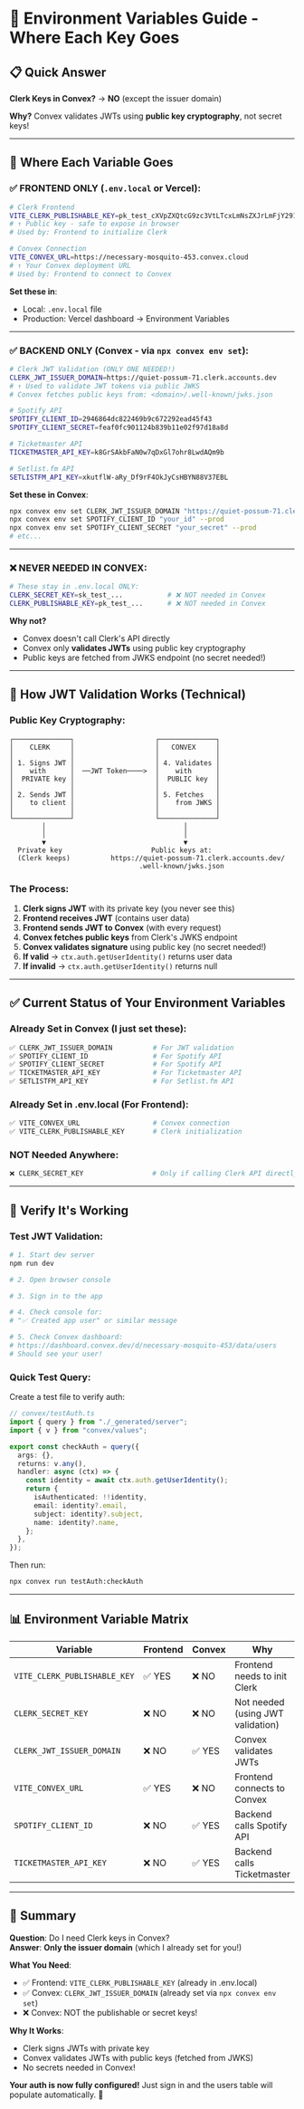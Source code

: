 # 🔑 Environment Variables Guide - Where Each Key Goes

## 📋 Quick Answer

**Clerk Keys in Convex?** → **NO** (except the issuer domain)

**Why?** Convex validates JWTs using **public key cryptography**, not secret keys!

---

## 🎯 Where Each Variable Goes

### ✅ **FRONTEND ONLY** (`.env.local` or Vercel):

```bash
# Clerk Frontend
VITE_CLERK_PUBLISHABLE_KEY=pk_test_cXVpZXQtcG9zc3VtLTcxLmNsZXJrLmFjY291bnRzLmRldiQ
# ↑ Public key - safe to expose in browser
# Used by: Frontend to initialize Clerk

# Convex Connection
VITE_CONVEX_URL=https://necessary-mosquito-453.convex.cloud
# ↑ Your Convex deployment URL
# Used by: Frontend to connect to Convex
```

**Set these in**:
- Local: `.env.local` file
- Production: Vercel dashboard → Environment Variables

---

### ✅ **BACKEND ONLY** (Convex - via `npx convex env set`):

```bash
# Clerk JWT Validation (ONLY ONE NEEDED!)
CLERK_JWT_ISSUER_DOMAIN=https://quiet-possum-71.clerk.accounts.dev
# ↑ Used to validate JWT tokens via public JWKS
# Convex fetches public keys from: <domain>/.well-known/jwks.json

# Spotify API
SPOTIFY_CLIENT_ID=2946864dc822469b9c672292ead45f43
SPOTIFY_CLIENT_SECRET=feaf0fc901124b839b11e02f97d18a8d

# Ticketmaster API
TICKETMASTER_API_KEY=k8GrSAkbFaN0w7qDxGl7ohr8LwdAQm9b

# Setlist.fm API
SETLISTFM_API_KEY=xkutflW-aRy_Df9rF4OkJyCsHBYN88V37EBL
```

**Set these in Convex**:
```bash
npx convex env set CLERK_JWT_ISSUER_DOMAIN "https://quiet-possum-71.clerk.accounts.dev" --prod
npx convex env set SPOTIFY_CLIENT_ID "your_id" --prod
npx convex env set SPOTIFY_CLIENT_SECRET "your_secret" --prod
# etc...
```

---

### ❌ **NEVER NEEDED IN CONVEX**:

```bash
# These stay in .env.local ONLY:
CLERK_SECRET_KEY=sk_test_...           # ❌ NOT needed in Convex
CLERK_PUBLISHABLE_KEY=pk_test_...      # ❌ NOT needed in Convex
```

**Why not?**
- Convex doesn't call Clerk's API directly
- Convex only **validates JWTs** using public key cryptography
- Public keys are fetched from JWKS endpoint (no secret needed!)

---

## 🔐 How JWT Validation Works (Technical)

### **Public Key Cryptography**:

```
┌──────────────┐                    ┌──────────────┐
│    CLERK     │                    │   CONVEX     │
│              │                    │              │
│ 1. Signs JWT │                    │ 4. Validates │
│    with      │  ──JWT Token────>  │    with      │
│  PRIVATE key │                    │  PUBLIC key  │
│              │                    │              │
│ 2. Sends JWT │                    │ 5. Fetches   │
│    to client │                    │    from JWKS │
│              │                    │              │
└──────────────┘                    └──────────────┘
        │                                  │
        │                                  │
        ▼                                  ▼
  Private key                      Public keys at:
  (Clerk keeps)          https://quiet-possum-71.clerk.accounts.dev/
                                .well-known/jwks.json
```

### **The Process**:

1. **Clerk signs JWT** with its private key (you never see this)
2. **Frontend receives JWT** (contains user data)
3. **Frontend sends JWT to Convex** (with every request)
4. **Convex fetches public keys** from Clerk's JWKS endpoint
5. **Convex validates signature** using public key (no secret needed!)
6. **If valid** → `ctx.auth.getUserIdentity()` returns user data
7. **If invalid** → `ctx.auth.getUserIdentity()` returns null

---

## ✅ Current Status of Your Environment Variables

### **Already Set in Convex** (I just set these):

```bash
✅ CLERK_JWT_ISSUER_DOMAIN          # For JWT validation
✅ SPOTIFY_CLIENT_ID                # For Spotify API
✅ SPOTIFY_CLIENT_SECRET            # For Spotify API  
✅ TICKETMASTER_API_KEY             # For Ticketmaster API
✅ SETLISTFM_API_KEY                # For Setlist.fm API
```

### **Already Set in .env.local** (For Frontend):

```bash
✅ VITE_CONVEX_URL                  # Convex connection
✅ VITE_CLERK_PUBLISHABLE_KEY       # Clerk initialization
```

### **NOT Needed Anywhere**:

```bash
❌ CLERK_SECRET_KEY                 # Only if calling Clerk API directly
```

---

## 🧪 Verify It's Working

### **Test JWT Validation**:

```bash
# 1. Start dev server
npm run dev

# 2. Open browser console

# 3. Sign in to the app

# 4. Check console for:
# "✅ Created app user" or similar message

# 5. Check Convex dashboard:
# https://dashboard.convex.dev/d/necessary-mosquito-453/data/users
# Should see your user!
```

### **Quick Test Query**:

Create a test file to verify auth:

```typescript
// convex/testAuth.ts
import { query } from "./_generated/server";
import { v } from "convex/values";

export const checkAuth = query({
  args: {},
  returns: v.any(),
  handler: async (ctx) => {
    const identity = await ctx.auth.getUserIdentity();
    return {
      isAuthenticated: !!identity,
      email: identity?.email,
      subject: identity?.subject,
      name: identity?.name,
    };
  },
});
```

Then run:
```bash
npx convex run testAuth:checkAuth
```

---

## 📊 Environment Variable Matrix

| Variable | Frontend | Convex | Why |
|----------|----------|--------|-----|
| `VITE_CLERK_PUBLISHABLE_KEY` | ✅ YES | ❌ NO | Frontend needs to init Clerk |
| `CLERK_SECRET_KEY` | ❌ NO | ❌ NO | Not needed (using JWT validation) |
| `CLERK_JWT_ISSUER_DOMAIN` | ❌ NO | ✅ YES | Convex validates JWTs |
| `VITE_CONVEX_URL` | ✅ YES | ❌ NO | Frontend connects to Convex |
| `SPOTIFY_CLIENT_ID` | ❌ NO | ✅ YES | Backend calls Spotify API |
| `TICKETMASTER_API_KEY` | ❌ NO | ✅ YES | Backend calls Ticketmaster |

---

## 🎯 Summary

**Question**: Do I need Clerk keys in Convex?  
**Answer**: **Only the issuer domain** (which I already set for you!)

**What You Need**:
- ✅ Frontend: `VITE_CLERK_PUBLISHABLE_KEY` (already in .env.local)
- ✅ Convex: `CLERK_JWT_ISSUER_DOMAIN` (already set via `npx convex env set`)
- ❌ Convex: NOT the publishable or secret keys!

**Why It Works**:
- Clerk signs JWTs with private key
- Convex validates JWTs with public keys (fetched from JWKS)
- No secrets needed in Convex!

**Your auth is now fully configured!** Just sign in and the users table will populate automatically. 🎉

